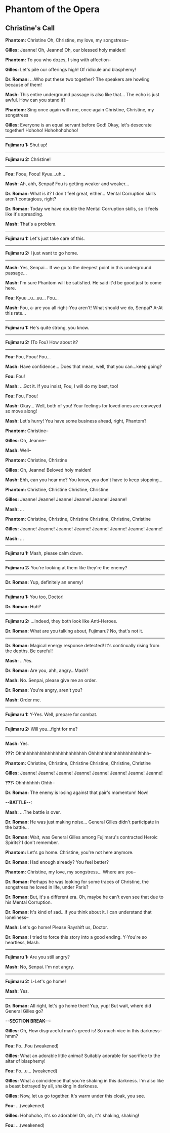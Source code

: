 # Phantom of the Opera

## Christine's Call

**Phantom:**
Christine Oh, Christine, my love, my songstress&ndash;

 
**Gilles:**
Jeanne! Oh, Jeanne!
Oh, our blessed holy maiden!

 
**Phantom:**
To you who dozes, I sing with affection&ndash;

 
**Gilles:**
Let's pile our offerings high!
Of ridicule and blasphemy!

 
**Dr. Roman:**
...Who put these two together?
The speakers are howling because of them!

 
**Mash:**
This entire underground passage is also like that...
The echo is just awful. How can you stand it?

 
**Phantom:**
Sing once again with me, once again Christine, Christine, my songstress 
 
**Gilles:**
Everyone is an equal servant before God! Okay,
let's desecrate together! Hohoho! Hohohohohoho!

 

---

**Fujimaru 1:**
Shut up!
 

---

**Fujimaru 2:**
Christine!
 


---
 
**Fou:**
Foou, Foou!
Kyuu...uh...

 
**Mash:**
Ah, ahh, Senpai! Fou is getting weaker and weaker...

 
**Dr. Roman:**
What is it? I don't feel great, either...
Mental Corruption skills aren't contagious, right?

 
**Dr. Roman:**
Today we have double the Mental Corruption skills, so it feels like it's spreading.

 
**Mash:**
That's a problem.

 

---

**Fujimaru 1:**
Let's just take care of this.
 

---

**Fujimaru 2:**
I just want to go home.
 


---
 
**Mash:**
Yes, Senpai... If we go to the deepest point in this underground passage...

 
**Mash:**
I'm sure Phantom will be satisfied.
He said it'd be good just to come here.

 
**Fou:**
Kyuu...u...uu...
Fou...

 
**Mash:**
Fou, a-are you all right&ndash;You aren't!
What should we do, Senpai? A-At this rate...

 

---

**Fujimaru 1:**
He's quite strong, you know.
 

---

**Fujimaru 2:**
(To Fou) How about it?
 


---
 
**Fou:**
Fou, Foou!
Fou...

 
**Mash:**
Have confidence...
Does that mean, well, that you can...keep going?

 
**Fou:**
Fou!

 
**Mash:**
...Got it.
If you insist, Fou, I will do my best, too!

 
**Fou:**
Fou, Foou!

 
**Mash:**
Okay... Well, both of you! Your feelings for loved ones are conveyed so move along!

 
**Mash:**
Let's hurry!
You have some business ahead, right, Phantom?

 
**Phantom:**
Christine&ndash;

 
**Gilles:**
Oh, Jeanne&ndash;

 
**Mash:**
Well&ndash;

 
**Phantom:**
Christine, Christine 
 
**Gilles:**
Oh, Jeanne!
Beloved holy maiden!

 
**Mash:**
Ehh, can you hear me?
You know, you don't have to keep stopping...

 
**Phantom:**
Christine, Christine Christine, Christine 
 
**Gilles:**
Jeanne! Jeanne! Jeanne!
Jeanne! Jeanne! Jeanne!

 
**Mash:**
...

 
**Phantom:**
Christine, Christine, Christine Christine, Christine, Christine 
 
**Gilles:**
Jeanne! Jeanne! Jeanne! Jeanne!
Jeanne! Jeanne! Jeanne! Jeanne!

 
**Mash:**
...

 

---

**Fujimaru 1:**
Mash, please calm down.
 

---

**Fujimaru 2:**
You're looking at them like they're the enemy?
 


---
 
**Dr. Roman:**
Yup, definitely an enemy!

 

---

**Fujimaru 1:**
You too, Doctor!
 
**Dr. Roman:**
Huh?

 

---

**Fujimaru 2:**
...Indeed, they both look like Anti-Heroes.
 
**Dr. Roman:**
What are you talking about, Fujimaru?
No, that's not it.

 


---
 
**Dr. Roman:**
Magical energy response detected!
It's continually rising from the depths. Be careful!

 
**Mash:**
...Yes.

 
**Dr. Roman:**
Are you, ahh, angry...Mash?

 
**Mash:**
No.
Senpai, please give me an order.

 
**Dr. Roman:**
You're angry, aren't you?

 
**Mash:**
Order me.

 

---

**Fujimaru 1:**
Y-Yes. Well, prepare for combat.
 

---

**Fujimaru 2:**
Will you...fight for me?
 


---
 
**Mash:**
Yes.

 
**???:**
Ohhhhhhhhhhhhhhhhhhhhhhhhhh Ohhhhhhhhhhhhhhhhhhhhhh&ndash;

 
**Phantom:**
Christine, Christine, Christine Christine, Christine, Christine 
 
**Gilles:**
Jeanne! Jeanne! Jeanne! Jeanne!
Jeanne! Jeanne! Jeanne! Jeanne!

 
**???:**
Ohhhhhhhh Ohhh&ndash;

 
**Dr. Roman:**
The enemy is losing against that pair's momentum!
Now!

 
**--BATTLE--:**

**Mash:**
...The battle is over.

 
**Dr. Roman:**
He was just making noise...
General Gilles didn't participate in the battle...

 
**Dr. Roman:**
Wait, was General Gilles among Fujimaru's contracted Heroic Spirits? I don't remember.

 
**Phantom:**
Let's go home.
Christine, you're not here anymore.

 
**Dr. Roman:**
Had enough already?
You feel better?

 
**Phantom:**
Christine, my love, my songstress...
Where are you&ndash;

 
**Dr. Roman:**
Perhaps he was looking for some traces of Christine, the songstress he loved in life, under Paris?

 
**Dr. Roman:**
But, it's a different era. Oh, maybe he can't even see that due to his Mental Corruption.

 
**Dr. Roman:**
It's kind of sad...if you think about it.
I can understand that loneliness&ndash;

 
**Mash:**
Let's go home!
Please Rayshift us, Doctor.

 
**Dr. Roman:**
I tried to force this story into a good ending.
Y-You're so heartless, Mash.

 

---

**Fujimaru 1:**
Are you still angry?
 
**Mash:**
No, Senpai.
I'm not angry.

 

---

**Fujimaru 2:**
L-Let's go home!
 
**Mash:**
Yes.

 


---
 
**Dr. Roman:**
All right, let's go home then! Yup, yup!
But wait, where did General Gilles go?


**--SECTION BREAK--:**
 
**Gilles:**
Oh, How disgraceful man's greed is!
So much vice in this darkness&ndash;hmm?

 
**Fou:**
Fo...Fou (weakened)

 
**Gilles:**
What an adorable little animal!
Suitably adorable for sacrifice to the altar of blasphemy!

 
**Fou:**
Fo...u... (weakened)

 
**Gilles:**
What a coincidence that you're shaking in this darkness.
I'm also like a beast betrayed by all, shaking in darkness.

 
**Gilles:**
Now, let us go together.
It's warm under this cloak, you see.

 
**Fou:**
...(weakened)

 
**Gilles:**
Hohohoho, it's so adorable!
Oh, oh, it's shaking, shaking!

 
**Fou:**
...(weakened)




